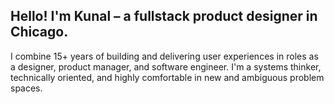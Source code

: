 ## Hello! I'm Kunal – a fullstack product designer in Chicago.

I combine 15+ years of building and delivering user experiences in roles as a designer, product manager, and software engineer. I'm a systems thinker, technically oriented, and highly comfortable in new and ambiguous problem spaces.
